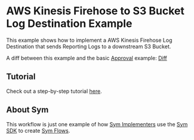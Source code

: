 # AWS Kinesis Firehose to S3 Bucket Log Destination Example

This example shows how to implement a AWS Kinesis Firehose Log Destination that sends Reporting Logs to a downstream S3 Bucket.

A diff between this example and the basic [Approval](../approvals) example: [Diff](https://github.com/symopsio/examples/compare/10d73dc56064ec80e78ccb0d914eb6ba8060200e...603baf491249700254cf37e5090db3d60983e510)

## Tutorial

Check out a step-by-step tutorial [here](https://docs.symops.com/docs/logs-to-s3).

## About Sym

This workflow is just one example of how [Sym Implementers](https://docs.symops.com/docs/sym-for-implementers) use the [Sym SDK](https://docs.symops.com/docs) to create [Sym Flows](https://docs.symops.com/docs/flows).
